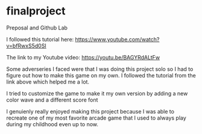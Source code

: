 # finalproject
Preposal and Github Lab

I followed this tutorial here: https://www.youtube.com/watch?v=bfRwxS5d0SI

The link to my Youtube video: https://youtu.be/BAGYRdALtFw 

Some adverseries I faced were that I was doing this project solo
so I had to figure out how to make this game on my own. I followed the tutorial
from the link above which helped me a lot. 

I tried to customize the game to make it my own version by adding a new color
wave and a different score font

I genuienly really enjoyed making this project because I was able to recreate one 
of my most favorite arcade game that I used to always play during my childhood even up to now. 